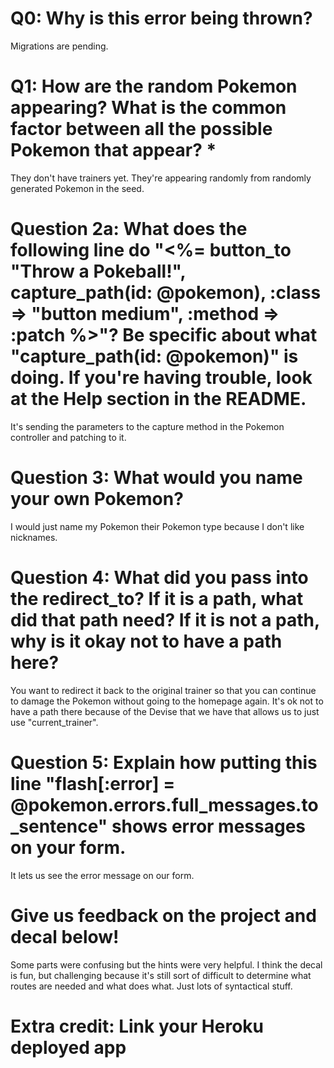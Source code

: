 # Q0: Why is this error being thrown?
Migrations are pending.

# Q1: How are the random Pokemon appearing? What is the common factor between all the possible Pokemon that appear? *
They don't have trainers yet. They're appearing randomly from randomly generated Pokemon in the seed.

# Question 2a: What does the following line do "<%= button_to "Throw a Pokeball!", capture_path(id: @pokemon), :class => "button medium", :method => :patch %>"? Be specific about what "capture_path(id: @pokemon)" is doing. If you're having trouble, look at the Help section in the README.
It's sending the parameters to the capture method in the Pokemon controller and patching to it.

# Question 3: What would you name your own Pokemon?
I would just name my Pokemon their Pokemon type because I don't like nicknames.

# Question 4: What did you pass into the redirect_to? If it is a path, what did that path need? If it is not a path, why is it okay not to have a path here?
You want to redirect it back to the original trainer so that you can continue to damage the Pokemon without going to the homepage again. It's ok not to have a path there because of the Devise that we have that allows us to just use "current_trainer".

# Question 5: Explain how putting this line "flash[:error] = @pokemon.errors.full_messages.to_sentence" shows error messages on your form.
It lets us see the error message on our form.

# Give us feedback on the project and decal below!
Some parts were confusing but the hints were very helpful. I think the decal is fun, but challenging because it's still sort of difficult to determine what routes are needed and what does what. Just lots of syntactical stuff.
# Extra credit: Link your Heroku deployed app
